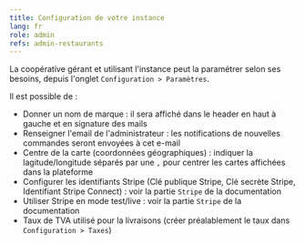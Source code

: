 ```yaml
---
title: Configuration de votre instance
lang: fr
role: admin
refs: admin-restaurants
---
```


La coopérative gérant et utilisant l'instance peut la paramétrer selon ses besoins, depuis l'onglet `Configuration > Paramètres`.

Il est possible de :
* Donner un nom de marque : il sera affiché dans le header en haut à gauche et en signature des mails
* Renseigner l'email de l'administrateur : les notifications de nouvelles commandes seront envoyées à cet e-mail
* Centre de la carte (coordonnées géographiques) : indiquer la lagitude/longitude séparés par une `,` pour centrer les cartes affichées dans la plateforme
* Configurer les identifiants Stripe (Clé publique Stripe, Clé secrète Stripe, Identifiant Stripe Connect) : voir la partie `Stripe` de la documentation
* Utiliser Stripe en mode test/live : voir la partie `Stripe` de la documentation
* Taux de TVA utilisé pour la livraisons (créer préalablement le taux dans `Configuration > Taxes`)

